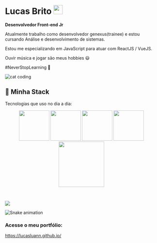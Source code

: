 <h1>Lucas Brito <img src="https://media.giphy.com/media/hvRJCLFzcasrR4ia7z/giphy.gif" width="30px"></h1>
<strong>Desenvolvedor Front-end Jr</strong>

<p>Atualmente trabalho como desenvolvedor genexus(trainee) e estou cursando Análise e desenvolvimento de sistemas.</p>

<p>Estou me especializando em JavaScript para atuar com ReactJS / VueJS.</p>

<p>Ouvir música e jogar são meus hobbies 😃</p>

<p>#NeverStopLearning 🚀</p>

![cat coding](https://media.giphy.com/media/aNqEFrYVnsS52/giphy.gif )

##  🧠 Minha Stack

Tecnologias que uso no dia a dia:

<div align="center">

<img src="https://media3.giphy.com/media/ln7z2eWriiQAllfVcn/200w.webp" width="100">

<img src="https://i.giphy.com/media/eNAsjO55tPbgaor7ma/200w.webp" width="100">

<img src="https://i.giphy.com/media/KzJkzjggfGN5Py6nkT/200.webp" width="100">

<img src="https://i.giphy.com/media/IdyAQJVN2kVPNUrojM/200.webp" width="100">

<img src="https://media.giphy.com/media/kH6CqYiquZawmU1HI6/giphy.gif" width="150">


</div>

##

<div style="display: inline_block"><br>
</div>




</div>



<div>


<a href="https://www.linkedin.com/in/lucas-brito18/" target="_blank">

<img src="https://img.shields.io/badge/-LinkedIn-%230077B5?style=for-the-badge&logo=linkedin&logoColor=white" target="_blank">

</a>

![Snake animation](https://github.com/LucasLuann/LucasLuann/blob/output/github-contribution-grid-snake.svg)

</div>

### Acesse o meu portfólio:
https://lucasluann.github.io/
